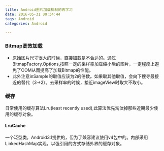 ```yaml
---
title: Android图片加载机制的再学习
date: 2016-05-31 00:34:44
tags: Android
categories: Android

---
```


### Bitmap高效加载

 - 原始图片尺寸很大的时候，直接加载是不合适的。通过BitmapFactory.Options,按照一定的采样率加载缩小后的图片，一定程度上避免了OOM从而提高了加载Bitmap的性能。
 - 此外注意inSample的取值应该为2的倍数。如果取其他取值，会向下搜寻最接近的替代（3->2）。去采样率的时候，接近imageView时取大不取小。

### 缓存
日常使用的缓存算法Lru(least recently used),此算法优先淘汰掉那些近期最少使用的缓存对象。

#### LruCache
一个泛型类，Android3.1提供的，但为了兼容建议使用v4包中的。内部采用LinkedHashMap实现，以强引用的方式存储外界的缓存对象。